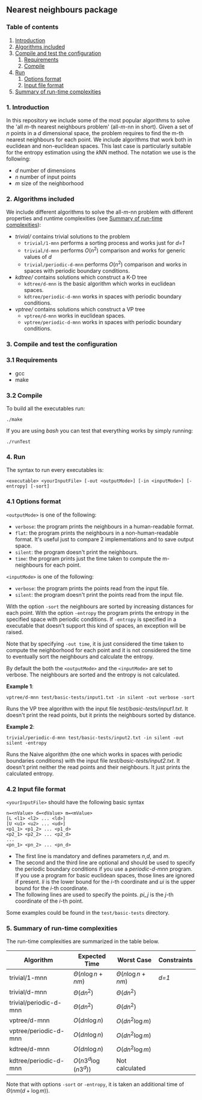 ## Nearest neighbours package
### Table of contents

1. [Introduction](#intro)
2. [Algorithms included](#algo)
3. [Compile and test the configuration](#make)
   1. [Requirements](#req)
   2. [Compile](#comp)
4. [Run](#run)
   1. [Options format](#opt)
   2. [Input file format](#file)
5. [Summary of run-time complexities](#complx)


### 1. Introduction <a name="intro"></a>
In this repository we include some of the most popular algorithms to solve the 'all *m*-th nearest neighbours problem' (all-*m*-nn in short). Given a set of *n* points in a *d* dimensional space, the problem requires to find the m-th nearest neighbours for each point. We include algorithms that work both in euclidean and non-euclidean spaces. This last case is particularly suitable for the entropy estimation using the *k*NN method.
The notation we use is the following:
- *d* number of dimensions
- *n* number of input points
- *m* size of the neighborhood

### 2. Algorithms included <a name="algo"></a>
We include different algorithms to solve the all-*m*-nn problem with different properties and runtime complexities (see [Summary of run-time complexities](#complx)):
- *trivial/*
  contains trivial solutions to the problem
  - `trivial/1-mnn` performs a sorting process and works just for *d=1*
  - `trivial/d-mnn` performs $O(n^2)$ comparison and works for generic values of *d*
  - `trivial/periodic-d-mnn` performs $O(n^2)$ comparison and works in spaces with periodic boundary conditions.
- *kdtree/*
   contains solutions which construct a K-D tree
   - `kdtree/d-mnn` is the basic algorithm which works in euclidean spaces.
   - `kdtree/periodic-d-mnn` works in spaces with periodic boundary conditions.
 - *vptree/*
    contains solutions which construct a VP tree
    - `vptree/d-mnn` works in euclidean spaces.
    - `vptree/periodic-d-mnn` works in spaces with periodic boundary conditions.


### 3. Compile and test the configuration <a name="make"></a>

### 3.1 Requirements <a name="req"></a>
- gcc
- make
### 3.2 Compile <a name="comp"></a>
To build all the executables run:
```
./make
```
If you are using *bash* you can test that everything works by simply running:
```
./runTest
```

### 4. Run<a name="run"></a>
The syntax to run every executables is:
```
<executable> <yourInputFile> [-out <outputMode>] [-in <inputMode>] [-entropy] [-sort] 
```

### 4.1 Options format <a name="opt"></a>
`<outputMode>` is one of the following:
 - `verbose`: the program prints the neighbours in a human-readable format.
 - `flat`: the program prints the neighbours in a non-human-readable format. It's useful just to compare 2 implementations and to save output space.
 - `silent`: the program doesn't print the neighbours.
 - `time`: the program prints just the time taken to compute the m-neighbours for each point.

 `<inputMode>` is one of the following:
 - `verbose`: the program prints the points read from the input file.
 - `silent`: the program doesn't print the points read from the input file.


 With the option `-sort` the neighbours are sorted by increasing distances for each point.
 With the option `-entropy` the program prints the entropy in the specified space with periodic conditions. If `-entropy` is specified in a executable that doesn't support this kind of spaces, an exception will be raised.


Note that by specifying `-out time`, it is just considered the time taken to compute the neighborhood for each point and it is not considered the time to eventually sort the neighbours and calculate the entropy.

By default the both the `<outputMode>` and the `<inputMode>` are set to verbose. The neighbours are sorted and the entropy is not calculated.


**Example 1**: 
```
vptree/d-mnn test/basic-tests/input1.txt -in silent -out verbose -sort
```
Runs the VP tree algorithm with the input file *test/basic-tests/input1.txt*. It doesn't print the read points, but it prints the neighbours sorted by distance. 

**Example 2**: 
```
trivial/periodic-d-mnn test/basic-tests/input2.txt -in silent -out silent -entropy
```
Runs the Naive algorithm (the one which works in spaces with periodic boundaries conditions) with the input file *test/basic-tests/input2.txt*. It doesn't print neither the read points and their neighbours. It just prints the calculated entropy.

### 4.2 Input file format <a name="file"></a>


`<yourInputFile>` should have the following basic syntax
```
n=<nValue> d=<dValue> m=<mValue>
[L <l1> <l2> ... <ld>]
[U <u1> <u2> ... <ud>]
<p1_1> <p1_2> ... <p1_d>
<p2_1> <p2_2> ... <p2_d>
...
<pn_1> <pn_2> ... <pn_d>
```
- The first line is mandatory and defines parameters *n*,*d*, and *m*.
- The second and the third line are optional and should be used to specify the periodic boundary conditions if you use a *periodic-d-mnn* program. If you use a program for basic euclidean spaces, those lines are ignored if present. *li* is the lower bound for the *i*-th coordinate and *ui* is the upper bound for the *i*-th coordinate.
- The following lines are used to specify the points. *pi_j* is the *j*-th coordinate of the *i*-th point.

Some examples could be found in the `test/basic-tests` directory.



### 5. Summary of run-time complexities <a name="complx"></a>
The run-time complexities are summarized in the table below.

| **Algorithm**          | **Expected Time**       | **Worst Case**          | Constraints |
|------------------------|-------------------------|-------------------------|-------------|
| trivial/1-mnn          | $\Theta(n \log n + nm)$ | $\Theta(n \log n + nm)$ | *d=1*       |
| trivial/d-mnn          | $\Theta(dn^2)$          | $\Theta(dn^2)$          |             |
| trivial/periodic-d-mnn | $\Theta(dn^2)$          | $\Theta(dn^2)$          |             |
| vptree/d-mnn           | $O(dn \log n)$          | $O(dn^2 \log m)$        |             |
| vptree/periodic-d-mnn  | $O(dn \log n)$          | $O(dn^2 \log m)$        |             |
| kdtree/d-mnn           | $O(dn \log n)$          | $O(dn^2 \log m)$        |             |
| kdtree/periodic-d-mnn  | $O(n3^d \log(n3^d))$    | Not calculated          |             |

Note that with options `-sort` or `-entropy`, it is taken an additional time of $\Theta(n m (d + \log m))$.
